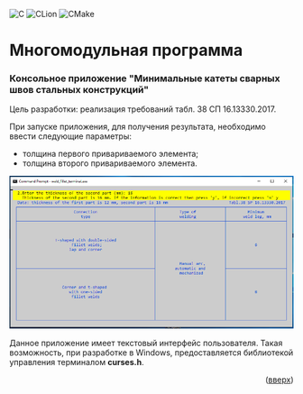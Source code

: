<a name="readme-top"></a>

![C](https://img.shields.io/badge/c-%2300599C.svg?style=for-the-badge&logo=c&logoColor=white)
![CLion](https://img.shields.io/badge/CLion-black?style=for-the-badge&logo=clion&logoColor=white)
![CMake](https://img.shields.io/badge/CMake-%23008FBA.svg?style=for-the-badge&logo=cmake&logoColor=white)

# Многомодульная программа 
### Консольное приложение "Минимальные катеты сварных швов стальных конструкций"

Цель разработки: реализация требований табл. 38 СП 16.13330.2017.

При запуске приложения, для получения результата, необходимо ввести следующие параметры:

* толщина первого привариваемого элемента;
* толщина второго привариваемого элемента.

<p align="center">
<img src="images/weld.png" alt="drawing" width="800"/>
</p>


Данное приложение имеет текстовый интерфейс пользователя. Такая возможность, при разработке в Windows, предоставляется библиотекой управления терминалом **curses.h**.

<p align="right">(<a href="#readme-top">вверх</a>)</p>